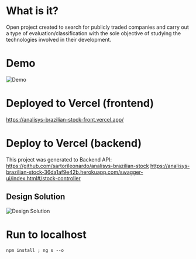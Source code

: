 # What is it?
Open project created to search for publicly traded companies and carry out a type of evaluation/classification with the sole objective of studying the technologies involved in their development.

# Demo
![Demo](img/demo-analisys-brazilian-stock.gif)

# Deployed to Vercel (frontend)
https://analisys-brazilian-stock-front.vercel.app/

# Deploy to Vercel (backend)
This project was generated to Backend API:
https://github.com/sartorileonardo/analisys-brazilian-stock
https://analisys-brazilian-stock-36da1af9e42b.herokuapp.com/swagger-ui/index.html#/stock-controller

## Design Solution
![Design Solution](img/StockAnalisysDesignSolution.drawio.png)




# Run to localhost
`npm install ; ng s --o` 
